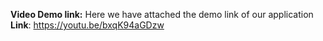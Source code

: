 **Video Demo link:**
Here we have attached the demo link of our application
**Link**: https://youtu.be/bxqK94aGDzw
